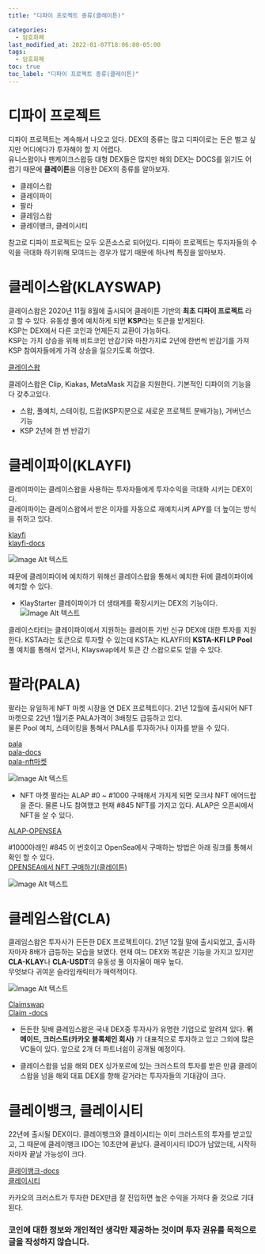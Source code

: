 ```yaml
---
title: "디파이 프로젝트 종류(클레이튼)"

categories:
  - 암호화폐
last_modified_at: 2022-01-07T18:06:00-05:00
tags:
  - 암호화폐
toc: true
toc_label: "디파이 프로젝트 종류(클레이튼)"
---
```


# 디파이 프로젝트
디파이 프로젝트는 계속해서 나오고 있다. DEX의 종류는 많고 디파이로는 돈은 벌고 싶지만 어디에다가 투자해야 할 지 어렵다.<br>
유니스왑이나 팬케이크스왑등 대형 DEX들은 많지만 해외 DEX는 DOCS를 읽기도 어렵기 때문에 **클레이튼**을 이용한 DEX의 종류를 알아보자.

- 클레이스왑
- 클레이파이
- 팔라
- 클레임스왑
- 클레이뱅크, 클레이시티

참고로 디파이 프로젝트는 모두 오픈소스로 되어있다. 디파이 프로젝트는 투자자들의 수익을 극대화 하기위해 모여드는 경우가 많기 때문에 하나씩 특징을 알아보자.

# 클레이스왑(KLAYSWAP)
클레이스왑은 2020년 11월 8월에 출시되어 클레이튼 기반의 **최초 디파이 프로젝트** 라고 할 수 있다. 유동성 풀에 예치하게 되면 **KSP**라는 토큰을 받게된다. <br>
KSP는 DEX에서 다른 코인과 언제든지 교환이 가능하다.<br> 
KSP는 가치 상승을 위해 비트코인 반감기와 마찬가지로 2년에 한번씩 반감기를 가져 KSP 참여자들에게 가격 상승을 일으키도록 하였다.<bt>

[클레이스왑](https://klayswap.com/)<br>

클레이스왑은 Clip, Kiakas, MetaMask 지갑을 지원한다. 기본적인 디파이의 기능을 다 갖추고있다. 

- 스왑, 풀예치, 스테이킹, 드랍(KSP지분으로 새로운 프로젝트 분배가능), 거버넌스 기능
- KSP 2년에 한 번 반감기

# 클레이파이(KLAYFI)
클레이파이는 클레이스왑을 사용하는 투자자들에게 투자수익을 극대화 시키는 DEX이다.<br>
클레이파이는 클레이스왑에서 받은 이자를 자동으로 재예치시켜 APY를 더 높이는 방식을 취하고 있다. 

[klayfi](https://klayfi.finance/)<br>
[klayfi-docs](https://docs.klayfi.finance/v/korean/)<br>

![Image Alt 텍스트](/assets/img/crypto/klayfi.png) <br>

때문에 클레이파이에 예치하기 위해선 클레이스왑을 통해서 예치한 뒤에 클레이파이에 예치할 수 있다.

- KlayStarter
클레이파이가 더 생태계를 확장시키는 DEX의 기능이다. <br>
![Image Alt 텍스트](/assets/img/crypto/klaystarter.png) <br>

클레이스타터는 클레이파이에서 지원하는 클레이튼 기반 신규 DEX에 대한 투자를 지원한다. KSTA라는 토큰으로 투자할 수 있는데 KSTA는 KLAYFI의 **KSTA-KFI LP Pool** 풀 예치를 통해서 얻거나, Klayswap에서 토큰 간 스왑으로도 얻을 수 있다. 

# 팔라(PALA)
팔라는 유일하게 NFT 마켓 시장을 연 DEX 프로젝트이다. 21년 12월에 출시되어 NFT 마켓으로 22년 1월기준 PALA가격이 3배정도 급등하고 있다. <br>
물론 Pool 예치, 스테이킹을 통해서 PALA를 투자하거나 이자를 받을 수 있다.<br>

[pala](https://pala.world/)<br>
[pala-docs](https://docs.pala.world/)<br>
[pala-nft마켓](https://pala.world/square)<br>

![Image Alt 텍스트](/assets/img/crypto/roadmap.png) <br>

- NFT 마켓
팔라는 ALAP #0 ~ #1000 구매해서 가지게 되면 모크샤 NFT 에어드랍을 준다. 물론 나도 참여했고 현재 #845 NFT를 가지고 있다. 
ALAP은 오픈씨에서 NFT을 살 수 있다.

[ALAP-OPENSEA](https://pala.world/square)<br>

#1000아래인 #845 이 번호이고 OpenSea에서 구매하는 방법은 아래 링크를 통해서 확인 할 수 있다.<br>
[OPENSEA에서 NFT 구매하기(클레이튼)](https://drhot552.github.io/%EC%95%94%ED%98%B8%ED%99%94%ED%8F%90/%EC%98%A4%ED%94%88%EC%94%A8-NFT-%EA%B5%AC%EB%A7%A4%ED%95%98%EA%B8%B0(%ED%81%B4%EB%A0%88%EC%9D%B4%ED%8A%BC)/)<br>

![Image Alt 텍스트](/assets/img/crypto/nft.png) <br>

# 클레임스왑(CLA)
클레임스왑은 투자사가 든든한 DEX 프로젝트이다. 21년 12월 말에 출시되었고, 출시하자마자 8배가 급등하는 모습을 보였다. 현재 여느 DEX와 똑같은 기능을 가지고 있지만 **CLA-KLAY**나 **CLA-USDT**의 유동성 풀 이자율이 매우 높다.<br>
무엇보다 귀여운 슬라임캐릭터가 매력적이다.

![Image Alt 텍스트](/assets/img/crypto/claim.png) <br>

[Claimswap](https://app.claimswap.org/farm)<br>
[Claim -docs](https://docs.claimswap.org/)

- 든든한 뒷배
클레임스왑은 국내 DEX중 투자사가 유명한 기업으로 알려져 있다. **위메이드, 크러스트(카카오 블록체인 회사)** 가 대표적으로 투자하고 있고 그외에 많은 VC들이 있다. 앞으로 2개 더 파트너쉽이 공개될 예정이다.

- 클레이스왑을 넘을 해외 DEX
싱가포르에 있는 크러스트의 투자를 받은 만큼 클레이스왑을 넘을 해외 대표 DEX를 향해 갈거라는 투자자들의 기대감이 크다. 

# 클레이뱅크, 클레이시티
22년에 출시될 DEX이다. 클레이뱅크와 클레이시티는 이미 크러스트의 투자를 받고있고, 그 때문에 클레이뱅크 IDO는 10초만에 끝났다. 클레이시티 IDO가 남았는데, 시작하자마자 끝날 가능성이 크다.<br>

[클레이뱅크-docs](https://docs.klaybank.org/)<br>
[클레이시티](https://sns-sns.gitbook.io/klaycity/)<br>

카카오의 크러스트가 투자한 DEX만큼 잘 진입하면 높은 수익을 가져다 줄 것으로 기대된다.

### 코인에 대한 정보와 개인적인 생각만 제공하는 것이며 투자 권유를 목적으로 글을 작성하지 않습니다.
